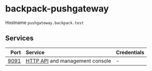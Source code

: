 # backpack-pushgateway

Hostname `pushgateway.backpack.test`

## Services

| Port | Service | Credentials
| ---: | :------ | :----------
| [9091](http://pushgateway.backpack.test:9091) | [HTTP API](https://github.com/prometheus/pushgateway/blob/master/README.md#api) and management console | -
